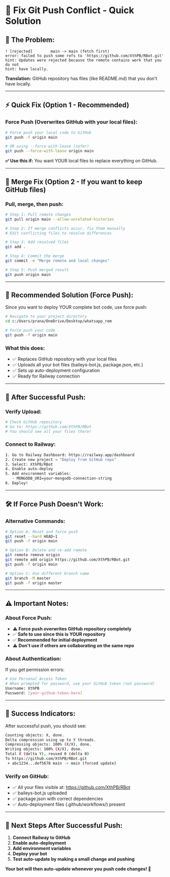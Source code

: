# 🔧 Fix Git Push Conflict - Quick Solution

## 🚨 **The Problem:**
```
! [rejected]        main -> main (fetch first)
error: failed to push some refs to 'https://github.com/XthPB/RBot.git'
hint: Updates were rejected because the remote contains work that you do not
hint: have locally.
```

**Translation:** GitHub repository has files (like README.md) that you don't have locally.

---

## ⚡ **Quick Fix (Option 1 - Recommended)**

### **Force Push (Overwrites GitHub with your local files):**
```bash
# Force push your local code to GitHub
git push -f origin main

# OR using --force-with-lease (safer)
git push --force-with-lease origin main
```

**✅ Use this if:** You want YOUR local files to replace everything on GitHub.

---

## 🔄 **Merge Fix (Option 2 - If you want to keep GitHub files)**

### **Pull, merge, then push:**
```bash
# Step 1: Pull remote changes
git pull origin main --allow-unrelated-histories

# Step 2: If merge conflicts occur, fix them manually
# Edit conflicting files to resolve differences

# Step 3: Add resolved files
git add .

# Step 4: Commit the merge
git commit -m "Merge remote and local changes"

# Step 5: Push merged result
git push origin main
```

---

## 🎯 **Recommended Solution (Force Push):**

Since you want to deploy YOUR complete bot code, use force push:

```bash
# Navigate to your project directory
cd c:/Users/prana/OneDrive/Desktop/whatsapp_rem

# Force push your code
git push -f origin main
```

### **What this does:**
- ✅ Replaces GitHub repository with your local files
- ✅ Uploads all your bot files (baileys-bot.js, package.json, etc.)
- ✅ Sets up auto-deployment configuration
- ✅ Ready for Railway connection

---

## 🚀 **After Successful Push:**

### **Verify Upload:**
```bash
# Check GitHub repository
# Go to: https://github.com/XthPB/RBot
# You should see all your files there!
```

### **Connect to Railway:**
```bash
1. Go to Railway Dashboard: https://railway.app/dashboard
2. Create new project → "Deploy from GitHub repo"
3. Select: XthPB/RBot
4. Enable auto-deploy
5. Add environment variables:
   - MONGODB_URI=your-mongodb-connection-string
6. Deploy!
```

---

## 🛠️ **If Force Push Doesn't Work:**

### **Alternative Commands:**
```bash
# Option A: Reset and force push
git reset --hard HEAD~1
git push -f origin main

# Option B: Delete and re-add remote
git remote remove origin
git remote add origin https://github.com/XthPB/RBot.git
git push -f origin main

# Option C: Use different branch name
git branch -M master
git push -f origin master
```

---

## ⚠️ **Important Notes:**

### **About Force Push:**
- ⚠️ **Force push overwrites GitHub repository completely**
- ✅ **Safe to use since this is YOUR repository**
- ✅ **Recommended for initial deployment**
- ⚠️ **Don't use if others are collaborating on the same repo**

### **About Authentication:**
If you get permission errors:
```bash
# Use Personal Access Token
# When prompted for password, use your GitHub token (not password)
Username: XthPB
Password: [your-github-token-here]
```

---

## 🎉 **Success Indicators:**

After successful push, you should see:
```bash
Counting objects: X, done.
Delta compression using up to Y threads.
Compressing objects: 100% (X/X), done.
Writing objects: 100% (X/X), done.
Total X (delta Y), reused 0 (delta 0)
To https://github.com/XthPB/RBot.git
 + abc1234...def5678 main -> main (forced update)
```

### **Verify on GitHub:**
- ✅ All your files visible at: https://github.com/XthPB/RBot
- ✅ baileys-bot.js uploaded
- ✅ package.json with correct dependencies
- ✅ Auto-deployment files (.github/workflows/) present

---

## 🚀 **Next Steps After Successful Push:**

1. **Connect Railway to GitHub**
2. **Enable auto-deployment**
3. **Add environment variables**
4. **Deploy your bot**
5. **Test auto-update by making a small change and pushing**

**Your bot will then auto-update whenever you push code changes! 🎉**
